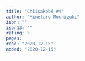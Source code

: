 ```yaml
---
title: "Chiisakobé #4"
author: "Minetarō Mochizuki"
isbn: ""
isbn13: ""
rating: 5
pages: 
read: "2020-12-15"
added: "2020-12-15"
---
```


